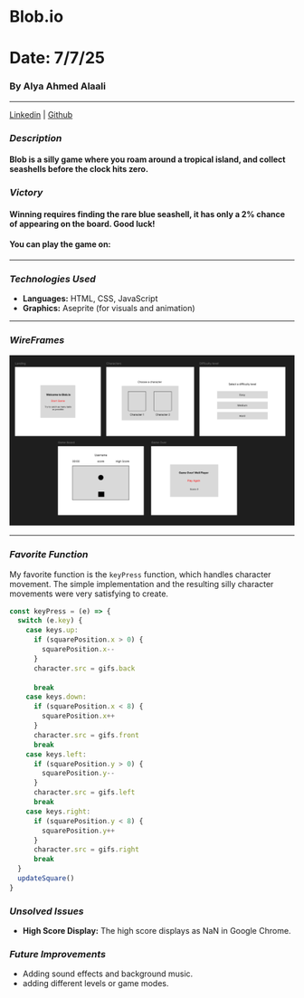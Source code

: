 # Blob.io

# Date: 7/7/25

### By Alya Ahmed Alaali

---

[Linkedin](http://linkedin.com) |
[Github](http://Github.com)

### _Description_

#### Blob is a silly game where you roam around a tropical island, and collect seashells before the clock hits zero.

### _Victory_

#### Winning requires finding the rare blue seashell, it has only a 2% chance of appearing on the board. Good luck!

#### You can play the game on:

---

### _Technologies Used_

- **Languages:** HTML, CSS, JavaScript
- **Graphics:** Aseprite (for visuals and animation)

---

### _WireFrames_

![Image](./Images/Wireframes.png)

---

### _Favorite Function_

My favorite function is the `keyPress` function, which handles character movement. The simple implementation and the resulting silly character movements were very satisfying to create.

```js
const keyPress = (e) => {
  switch (e.key) {
    case keys.up:
      if (squarePosition.x > 0) {
        squarePosition.x--
      }
      character.src = gifs.back

      break
    case keys.down:
      if (squarePosition.x < 8) {
        squarePosition.x++
      }
      character.src = gifs.front
      break
    case keys.left:
      if (squarePosition.y > 0) {
        squarePosition.y--
      }
      character.src = gifs.left
      break
    case keys.right:
      if (squarePosition.y < 8) {
        squarePosition.y++
      }
      character.src = gifs.right
      break
  }
  updateSquare()
}
```

### _Unsolved Issues_

- **High Score Display:** The high score displays as NaN in Google Chrome.

### _Future Improvements_

- Adding sound effects and background music.
- adding different levels or game modes.
